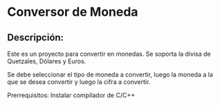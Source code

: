 # Conversor de Moneda
## Descripción:
Este es un proyecto para convertir en monedas. Se soporta la divisa de Quetzales, Dólares y Euros.

Se debe seleccionar el tipo de moneda a convertir, luego la moneda a la que se desea convertir y luego la cifra a convertir.

Prerrequisitos:
Instalar compilador de C/C++